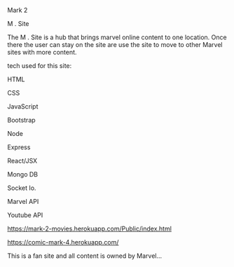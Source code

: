 Mark 2

M . Site

The M . Site is a hub that brings marvel online content to one location.  Once there the user can stay on the site are use the site to move to other Marvel sites with more content.


tech used for this site:


HTML

CSS

JavaScript

Bootstrap

Node

Express

React/JSX

Mongo DB

Socket Io.

Marvel API

Youtube API


https://mark-2-movies.herokuapp.com/Public/index.html


https://comic-mark-4.herokuapp.com/


This is a fan site and all content is owned by Marvel...
